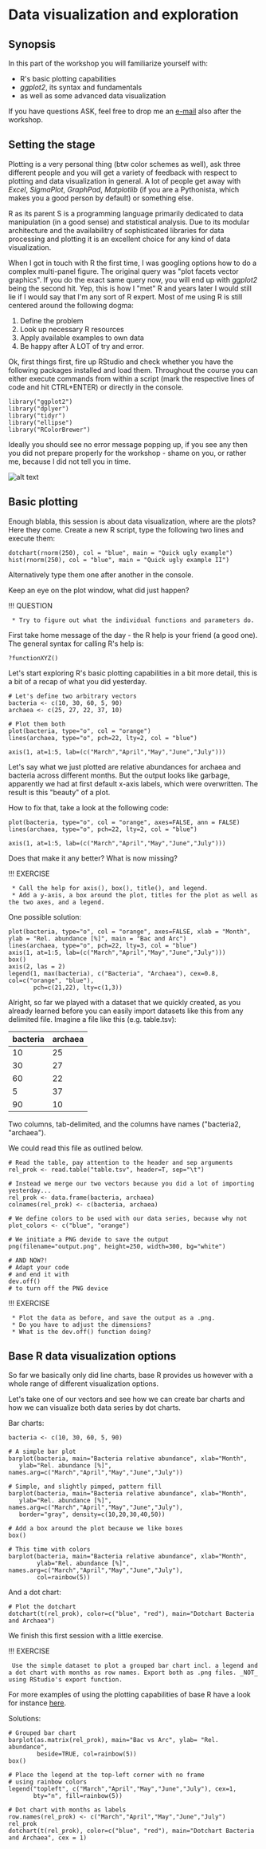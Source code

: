 # Data visualization and exploration

## Synopsis

In this part of the workshop you will familiarize yourself with:

* R's basic plotting capabilities
* _ggplot2_, its syntax and fundamentals
* as well as some advanced data visualization

If you have questions ASK, feel free to drop me an [e-mail](mailto:carl-eric.wegner@uni-jena.de) also after the workshop.

## Setting the stage

Plotting is a very personal thing (btw color schemes as well), ask three different people and you will get a variety of feedback with respect to plotting and data visualization in general. A lot of people get away with _Excel_, _SigmaPlot_, _GraphPad_, _Matplotlib_ (if you are a Pythonista, which makes you a good person by default) or something else. 

R as its parent S is a programming language primarily dedicated to data manipulation (in a good sense) and statistical analysis. Due to its modular architecture and the availabilitry of sophisticated libraries for data processing and plotting it is an excellent choice for any kind of data visualization.

When I got in touch with R the first time, I was googling options how to do a complex multi-panel figure. The original query was "plot facets vector graphics". If you do the exact same query now, you will end up with _ggplot2_ being the second hit. Yep, this is how I "met" R and years later I would still lie if I would say that I'm any sort of R expert. Most of me using R is still centered around the following dogma:

1. Define the problem
2. Look up necessary R resources
3. Apply available examples to own data
4. Be happy after A LOT of try and error.

Ok, first things first, fire up RStudio and check whether you have the following packages installed and load them. Throughout the course you can either execute commands from within a script (mark the respective lines of code and hit CTRL+ENTER) or directly in the console.

```
library("ggplot2")
library("dplyer")
library("tidyr")
library("ellipse")
library("RColorBrewer")
```

Ideally you should see no error message popping up, if you see any then you did not prepare properly for the workshop - shame on you, or rather me, because I did not tell you in time.

![alt text](fail.jpg)

## Basic plotting

Enough blabla, this session is about data visualization, where are the plots? Here they come. Create a new R script, type the following two lines and execute them:

```
dotchart(rnorm(250), col = "blue", main = "Quick ugly example")
hist(rnorm(250), col = "blue", main = "Quick ugly example II")
```
Alternatively type them one after another in the console.

Keep an eye on the plot window, what did just happen?

!!! QUESTION

     * Try to figure out what the individual functions and parameters do.

First take home message of the day - the R help is your friend (a good one).
The general syntax for calling R's help is:

`?functionXYZ()`

Let's start exploring R's basic plotting capabilities in a bit more detail, this is a bit of a recap of what you did yesterday. 
``` 
# Let's define two arbitrary vectors
bacteria <- c(10, 30, 60, 5, 90)
archaea <- c(25, 27, 22, 37, 10)

# Plot them both
plot(bacteria, type="o", col = "orange")
lines(archaea, type="o", pch=22, lty=2, col = "blue")

axis(1, at=1:5, lab=(c("March","April","May","June","July")))
``` 
Let's say what we just plotted are relative abundances for archaea and bacteria across different months. But the output looks like garbage, apparently we had at first default x-axis labels, which were overwritten. The result is this "beauty" of a plot.

How to fix that, take a look at the following code:
``` 
plot(bacteria, type="o", col = "orange", axes=FALSE, ann = FALSE)
lines(archaea, type="o", pch=22, lty=2, col = "blue")

axis(1, at=1:5, lab=(c("March","April","May","June","July")))
``` 
Does that make it any better? What is now missing?

!!! EXERCISE

     * Call the help for axis(), box(), title(), and legend. 
     * Add a y-axis, a box around the plot, titles for the plot as well as the two axes, and a legend. 

One possible solution:

```
plot(bacteria, type="o", col = "orange", axes=FALSE, xlab = "Month", ylab = "Rel. abundance [%]", main = "Bac and Arc")
lines(archaea, type="o", pch=22, lty=3, col = "blue")
axis(1, at=1:5, lab=(c("March","April","May","June","July")))
box()
axis(2, las = 2)
legend(1, max(bacteria), c("Bacteria", "Archaea"), cex=0.8, col=c("orange", "blue"), 
       pch=c(21,22), lty=c(1,3))
```

Alright, so far we played with a dataset that we quickly created, as you already learned before you can easily import datasets like this from any delimited file. Imagine a file like this (e.g. table.tsv):

| bacteria | archaea |
|----------|---------|
| 10       | 25      |
| 30       | 27      |
| 60       | 22      |
| 5        | 37      |
| 90       | 10      |

Two columns, tab-delimited, and the columns have names ("bacteria2, "archaea").

We could read this file as outlined below. 

``` 
# Read the table, pay attention to the header and sep arguments
rel_prok <- read.table("table.tsv", header=T, sep="\t")

# Instead we merge our two vectors because you did a lot of importing yesterday...
rel_prok <- data.frame(bacteria, archaea)
colnames(rel_prok) <- c(bacteria, archaea)

# We define colors to be used with our data series, because why not
plot_colors <- c("blue", "orange")

# We initiate a PNG devide to save the output
png(filename="output.png", height=250, width=300, bg="white")

# AND NOW?!
# Adapt your code
# and end it with
dev.off()
# to turn off the PNG device
``` 

!!! EXERCISE

     * Plot the data as before, and save the output as a .png.
     * Do you have to adjust the dimensions?
     * What is the dev.off() function doing?
     
## Base R data visualization options

So far we basically only did line charts, base R provides us however with a whole range of different visualization options. 

Let's take one of our vectors and see how we can create bar charts and how we can visualize both data series by dot charts.

Bar charts:

```
bacteria <- c(10, 30, 60, 5, 90)

# A simple bar plot
barplot(bacteria, main="Bacteria relative abundance", xlab="Month",
   ylab="Rel. abundance [%]", names.arg=c("March","April","May","June","July"))

# Simple, and slightly pimped, pattern fill
barplot(bacteria, main="Bacteria relative abundance", xlab="Month",  
   ylab="Rel. abundance [%]", names.arg=c("March","April","May","June","July"), 
   border="gray", density=c(10,20,30,40,50))

# Add a box around the plot because we like boxes
box()

# This time with colors
barplot(bacteria, main="Bacteria relative abundance", xlab="Month",  
        ylab="Rel. abundance [%]", names.arg=c("March","April","May","June","July"),
        col=rainbow(5))
```

And a dot chart:

```
# Plot the dotchart
dotchart(t(rel_prok), color=c("blue", "red"), main="Dotchart Bacteria and Archaea")
```

We finish this first session with a little exercise.

!!! EXERCISE

     Use the simple dataset to plot a grouped bar chart incl. a legend and a dot chart with months as row names. Export both as .png files. _NOT_ using RStudio's export function.

For more examples of using the plotting capabilities of base R have a look for instance [here](https://www.harding.edu/fmccown/r/).

Solutions:

```
# Grouped bar chart
barplot(as.matrix(rel_prok), main="Bac vs Arc", ylab= "Rel. abundance",
        beside=TRUE, col=rainbow(5))
box()

# Place the legend at the top-left corner with no frame  
# using rainbow colors
legend("topleft", c("March","April","May","June","July"), cex=1, 
       bty="n", fill=rainbow(5))
```
```
# Dot chart with months as labels
row.names(rel_prok) <- c("March","April","May","June","July")
rel_prok
dotchart(t(rel_prok), color=c("blue", "red"), main="Dotchart Bacteria and Archaea", cex = 1)
```
